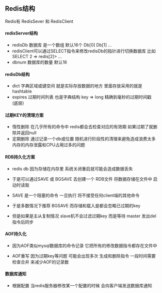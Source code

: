 ## Redis结构
Redis有 RedisSever 和 RedisClient

#### redisServer结构
- redisDb 数据库 是一个数组 默认16个 Db\[0\] Db\[1\] ...
- redisClient可以通过SELECT指令来修改redisDb的指针进行切换数据库 比如 SELECT 2 => redis\[2\]> ... 
- dbnum 数据库的数量 默认16

#### redisDb结构
- dict 字典区域或键空间 就是实际存放数据的地方 里面存放采用的就是hashtable
- expires 过期时间列表 也是字典结构  key => long 精确到毫秒的过期时间戳 (底层)


#### 过期KEY的清理方案
- 惰性删除 在几乎所有的命令中 redis都会去检查对应的有效期 如果过期了就删除并返回null
- 定期删除 通过记录一个db或位置 随机进行阶段性的清理来避免造成浪费太多内存的内存泄露和CPU占用过多的问题


#### RDB持久化方案
- redis db 因为存储在内存里 系统关闭重启就可能会造成数据丢失

- 于是可以通过SAVE 或 BGSAVE 去创建一个 RDB文件 将数据存储在文件中 启动时读取

- SAVE 是一个阻塞的命令 一旦执行 将不接受任何client端的其他命令 

- 于是多数情况下推荐 BGSAVE 而存储和载入是都会忽略已过期的key

- 但是如果是主从复制情况 slave机不会过滤过期key 而是等待 master 发出del指令后同步

#### AOF持久化
- 因为AOF类似mysql数据库的命令记录  它把所有的修改数据指令都存在文件中

- AOF重写 因为过期key等问题 可能会出现多次 生成和删除指令 一段时间需要检查合并 来减少AOF的记录数


#### 数据库通知
- 根据配置 当redis服务器修改某一个配置的时候 会向客户端发送数据库通知





 
